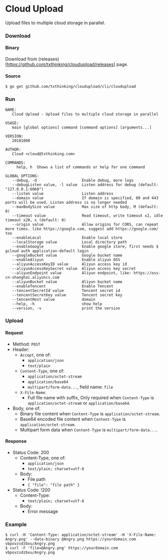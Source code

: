 # Cloud Upload

Upload files to multiple cloud storage in parallel.

### Download

#### Binary

Download from (releases)[https://github.com/txthinking/cloudupload/releases] page.

#### Source

```
$ go get github.com/txthinking/cloudupload/cli/cloudupload
```

### Run

```
NAME:
   Cloud Upload - Upload files to multiple cloud storage in parallel

USAGE:
   main [global options] command [command options] [arguments...]

VERSION:
   20181008

AUTHOR:
   Cloud <cloud@txthinking.com>

COMMANDS:
     help, h  Shows a list of commands or help for one command

GLOBAL OPTIONS:
   --debug, -d                    Enable debug, more logs
   --debugListen value, -l value  Listen address for debug (default: "127.0.0.1:6060")
   --listen value                 Listen address
   --domain value                 If domain is specified, 80 and 443 ports will be used. Listen address is no longer needed
   --maxBodySize value            Max size of http body, M (default: 0)
   --timeout value                Read timeout, write timeout x2, idle timeout x20, s (default: 0)
   --origin value                 Allow origins for CORS, can repeat more times. like https://google.com, suggest add https://google.com/ too
   --enableLocal                  Enable local store
   --localStorage value           Local directory path
   --enableGoogle                 Enable google store, first needs $ gcloud auth application-default login
   --googleBucket value           Google bucket name
   --enableAliyun                 Enable aliyun OSS
   --aliyunAccessKeyID value      Aliyun access key id
   --aliyunAccessKeySecret value  Aliyun access key secret
   --aliyunEndpoint value         Aliyun endpoint, like: https://oss-cn-shanghai.aliyuncs.com
   --aliyunBucket value           Aliyun bucket name
   --enableTencent                Enable Tencent
   --tencentSecretId value        Tencent secret id
   --tencentSecretKey value       Tencent secret key
   --tencentHost value            domain
   --help, -h                     show help
   --version, -v                  print the version
```

### Upload

#### Request

* Method: `POST`
* Header:
    * `Accept`, one of:
        * `application/json`
        * `text/plain`
    * `Content-Type`, one of:
        * `application/octet-stream`
        * `application/base64`
        * `multipart/form-data...`, field name: `file`
    * `X-File-Name`:
        * Full file name with suffix, Only required when `Content-Type` is `application/octet-stream` or `application/base64`.
* Body, one of:
    * Binary file content when `Content-Type` is `application/octet-stream`.
    * Base64 encoded file content when `Content-Type` is `application/octet-stream`.
    * Multipart form data when `Content-Type` is `multipart/form-data...`.

#### Response

* Status Code: 200
    * Content-Type, one of:
        * `application/json`
        * `text/plain; charset=utf-8`
    * Body:
        * File path
        * `{ "file": "file path" }`
* Status Code: !200
    * Content-Type:
        * `text/plain; charset=utf-8`
    * Body:
        * Error message

### Example

```
$ curl -H 'Content-Type: application/octet-stream' -H 'X-File-Name: Angry.png' --data-binary @Angry.png https://yourdomain.com
vbpovzsdzbxu/Angry.png
$ curl -F 'file=@Angry.png' https://yourdomain.com
vbpovzsdzbxu/Angry.png
```
